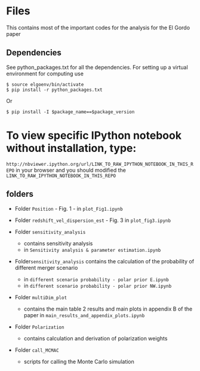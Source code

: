 # Files
This contains most of the important codes for the analysis for the El Gordo
paper

## Dependencies 
See python_packages.txt for all the dependencies.
For setting up a virtual environment for computing use

```
$ source elgoenv/bin/activate
$ pip install -r python_packages.txt 
```

Or 
```
$ pip install -I $package_name==$package_version 
```

# To view specific IPython notebook without installation, type:
`http://nbviewer.ipython.org/url/LINK_TO_RAW_IPYTHON_NOTEBOOK_IN_THIS_REPO` in
your browser and you should modified the `LINK_TO_RAW_IPYTHON_NOTEBOOK_IN_THIS_REPO`

## folders 
* Folder `Position` - Fig. 1 - in `plot_Fig1.ipynb` 
* Folder `redshift_vel_dispersion_est` - Fig. 3 in `plot_fig3.ipynb`
* Folder `sensitivity_analysis` 
	* contains sensitivity analysis  
    * in `Sensitivity analysis & parameter estimation.ipynb`
* Folder`sensitivity_analysis` contains the calculation of the probability of different merger scenario 
    * in `different scenario probability - polar prior E.ipynb`
    * in `different scenario probability - polar prior NW.ipynb`
 
* Folder `multiDim_plot`
	* contains the main table 2 results and main plots in appendix B of the paper
	in  `main_results_and_appendix_plots.ipynb`

* Folder `Polarization`
	* contains calculation and derivation of polarization weights 

* Folder `call_MCMAC` 
  * scripts for calling the Monte Carlo simulation  


